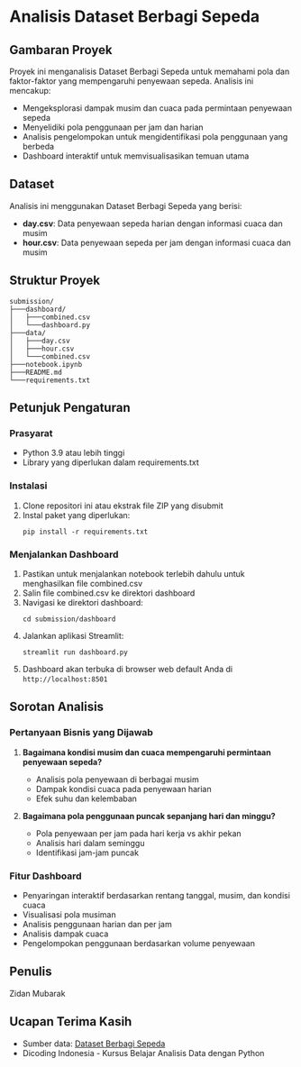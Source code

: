 # Analisis Dataset Berbagi Sepeda

## Gambaran Proyek
Proyek ini menganalisis Dataset Berbagi Sepeda untuk memahami pola dan faktor-faktor yang mempengaruhi penyewaan sepeda. Analisis ini mencakup:
- Mengeksplorasi dampak musim dan cuaca pada permintaan penyewaan sepeda
- Menyelidiki pola penggunaan per jam dan harian
- Analisis pengelompokan untuk mengidentifikasi pola penggunaan yang berbeda
- Dashboard interaktif untuk memvisualisasikan temuan utama

## Dataset
Analisis ini menggunakan Dataset Berbagi Sepeda yang berisi:
- **day.csv**: Data penyewaan sepeda harian dengan informasi cuaca dan musim
- **hour.csv**: Data penyewaan sepeda per jam dengan informasi cuaca dan musim

## Struktur Proyek
```
submission/
├───dashboard/
│   ├───combined.csv
│   └───dashboard.py
├───data/
│   ├───day.csv
│   ├───hour.csv
│   └───combined.csv
├───notebook.ipynb
├───README.md
└───requirements.txt
```

## Petunjuk Pengaturan

### Prasyarat
- Python 3.9 atau lebih tinggi
- Library yang diperlukan dalam requirements.txt

### Instalasi
1. Clone repositori ini atau ekstrak file ZIP yang disubmit
2. Instal paket yang diperlukan:
   ```
   pip install -r requirements.txt
   ```

### Menjalankan Dashboard
1. Pastikan untuk menjalankan notebook terlebih dahulu untuk menghasilkan file combined.csv
2. Salin file combined.csv ke direktori dashboard
3. Navigasi ke direktori dashboard:
   ```
   cd submission/dashboard
   ```
4. Jalankan aplikasi Streamlit:
   ```
   streamlit run dashboard.py
   ```
5. Dashboard akan terbuka di browser web default Anda di `http://localhost:8501`

## Sorotan Analisis

### Pertanyaan Bisnis yang Dijawab
1. **Bagaimana kondisi musim dan cuaca mempengaruhi permintaan penyewaan sepeda?**
   - Analisis pola penyewaan di berbagai musim
   - Dampak kondisi cuaca pada penyewaan harian
   - Efek suhu dan kelembaban

2. **Bagaimana pola penggunaan puncak sepanjang hari dan minggu?**
   - Pola penyewaan per jam pada hari kerja vs akhir pekan
   - Analisis hari dalam seminggu
   - Identifikasi jam-jam puncak

### Fitur Dashboard
- Penyaringan interaktif berdasarkan rentang tanggal, musim, dan kondisi cuaca
- Visualisasi pola musiman
- Analisis penggunaan harian dan per jam
- Analisis dampak cuaca
- Pengelompokan penggunaan berdasarkan volume penyewaan

## Penulis
Zidan Mubarak

## Ucapan Terima Kasih
- Sumber data: [Dataset Berbagi Sepeda](https://archive.ics.uci.edu/ml/datasets/Bike+Sharing+Dataset)
- Dicoding Indonesia - Kursus Belajar Analisis Data dengan Python